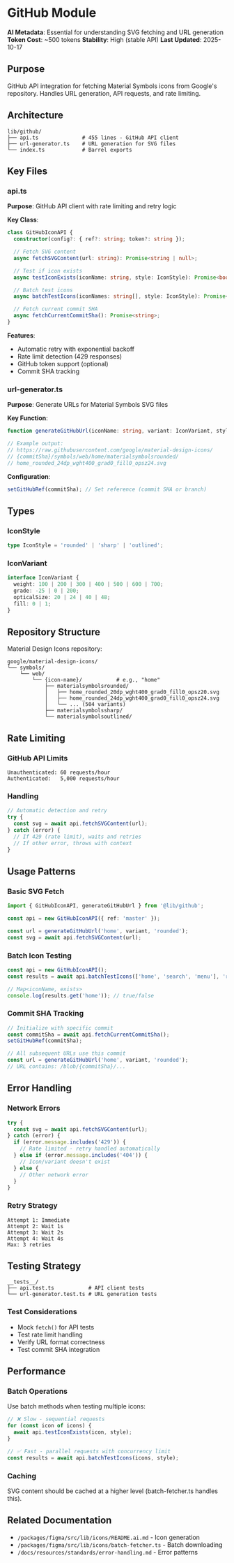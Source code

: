 # GitHub Module

**AI Metadata**: Essential for understanding SVG fetching and URL generation
**Token Cost**: ~500 tokens
**Stability**: High (stable API)
**Last Updated**: 2025-10-17

## Purpose

GitHub API integration for fetching Material Symbols icons from Google's repository. Handles URL generation, API requests, and rate limiting.

## Architecture

```text
lib/github/
├── api.ts              # 455 lines - GitHub API client
├── url-generator.ts    # URL generation for SVG files
└── index.ts            # Barrel exports
```

## Key Files

### api.ts

**Purpose**: GitHub API client with rate limiting and retry logic

**Key Class**:

```typescript
class GitHubIconAPI {
  constructor(config?: { ref?: string; token?: string });

  // Fetch SVG content
  async fetchSVGContent(url: string): Promise<string | null>;

  // Test if icon exists
  async testIconExists(iconName: string, style: IconStyle): Promise<boolean>;

  // Batch test icons
  async batchTestIcons(iconNames: string[], style: IconStyle): Promise<Map<string, boolean>>;

  // Fetch current commit SHA
  async fetchCurrentCommitSha(): Promise<string>;
}
```

**Features**:

- Automatic retry with exponential backoff
- Rate limit detection (429 responses)
- GitHub token support (optional)
- Commit SHA tracking

### url-generator.ts

**Purpose**: Generate URLs for Material Symbols SVG files

**Key Function**:

```typescript
function generateGitHubUrl(iconName: string, variant: IconVariant, style: IconStyle): string;

// Example output:
// https://raw.githubusercontent.com/google/material-design-icons/
// {commitSha}/symbols/web/home/materialsymbolsrounded/
// home_rounded_24dp_wght400_grad0_fill0_opsz24.svg
```

**Configuration**:

```typescript
setGitHubRef(commitSha); // Set reference (commit SHA or branch)
```

## Types

### IconStyle

```typescript
type IconStyle = 'rounded' | 'sharp' | 'outlined';
```

### IconVariant

```typescript
interface IconVariant {
  weight: 100 | 200 | 300 | 400 | 500 | 600 | 700;
  grade: -25 | 0 | 200;
  opticalSize: 20 | 24 | 40 | 48;
  fill: 0 | 1;
}
```

## Repository Structure

Material Design Icons repository:

```text
google/material-design-icons/
└── symbols/
    └── web/
        └── {icon-name}/           # e.g., "home"
            ├── materialsymbolsrounded/
            │   ├── home_rounded_20dp_wght400_grad0_fill0_opsz20.svg
            │   ├── home_rounded_24dp_wght400_grad0_fill0_opsz24.svg
            │   └── ... (504 variants)
            ├── materialsymbolssharp/
            └── materialsymbolsoutlined/
```

## Rate Limiting

### GitHub API Limits

```text
Unauthenticated: 60 requests/hour
Authenticated:   5,000 requests/hour
```

### Handling

```typescript
// Automatic detection and retry
try {
  const svg = await api.fetchSVGContent(url);
} catch (error) {
  // If 429 (rate limit), waits and retries
  // If other error, throws with context
}
```

## Usage Patterns

### Basic SVG Fetch

```typescript
import { GitHubIconAPI, generateGitHubUrl } from '@lib/github';

const api = new GitHubIconAPI({ ref: 'master' });

const url = generateGitHubUrl('home', variant, 'rounded');
const svg = await api.fetchSVGContent(url);
```

### Batch Icon Testing

```typescript
const api = new GitHubIconAPI();
const results = await api.batchTestIcons(['home', 'search', 'menu'], 'rounded');

// Map<iconName, exists>
console.log(results.get('home')); // true/false
```

### Commit SHA Tracking

```typescript
// Initialize with specific commit
const commitSha = await api.fetchCurrentCommitSha();
setGitHubRef(commitSha);

// All subsequent URLs use this commit
const url = generateGitHubUrl('home', variant, 'rounded');
// URL contains: /blob/{commitSha}/...
```

## Error Handling

### Network Errors

```typescript
try {
  const svg = await api.fetchSVGContent(url);
} catch (error) {
  if (error.message.includes('429')) {
    // Rate limited - retry handled automatically
  } else if (error.message.includes('404')) {
    // Icon/variant doesn't exist
  } else {
    // Other network error
  }
}
```

### Retry Strategy

```text
Attempt 1: Immediate
Attempt 2: Wait 1s
Attempt 3: Wait 2s
Attempt 4: Wait 4s
Max: 3 retries
```

## Testing Strategy

```text
__tests__/
├── api.test.ts           # API client tests
└── url-generator.test.ts # URL generation tests
```

### Test Considerations

- Mock `fetch()` for API tests
- Test rate limit handling
- Verify URL format correctness
- Test commit SHA integration

## Performance

### Batch Operations

Use batch methods when testing multiple icons:

```typescript
// ❌ Slow - sequential requests
for (const icon of icons) {
  await api.testIconExists(icon, style);
}

// ✅ Fast - parallel requests with concurrency limit
const results = await api.batchTestIcons(icons, style);
```

### Caching

SVG content should be cached at a higher level (batch-fetcher.ts handles this).

## Related Documentation

- `/packages/figma/src/lib/icons/README.ai.md` - Icon generation
- `/packages/figma/src/lib/icons/batch-fetcher.ts` - Batch downloading
- `/docs/resources/standards/error-handling.md` - Error patterns
